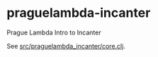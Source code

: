 # praguelambda-incanter
Prague Lambda Intro to Incanter

See [src/praguelambda_incanter/core.clj](https://github.com/katox/praguelambda-incanter/blob/master/src/praguelambda_incanter/core.clj).
